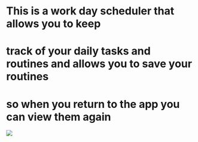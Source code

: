 # This is a work day scheduler that allows you to keep
# track of your daily tasks and routines and allows you to save your routines
# so when you return to the app you can view them again
![](schedule_gif.gif)